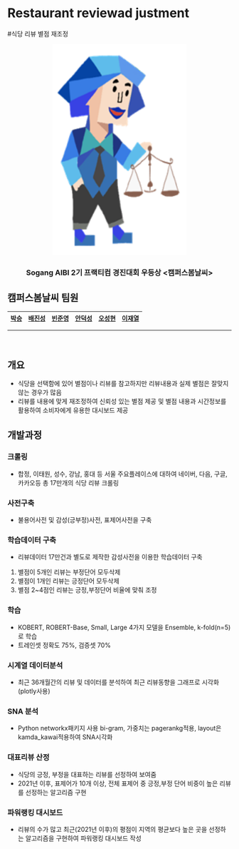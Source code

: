 # Restaurant reviewad justment
#식당 리뷰 별점 재조정
<div align="center">
    <img src="https://github.com/SeungVictor/restaurantreviewadjustment/blob/main/1.png" alt="Logo" width="300">
    <br>
    <h3 align="center">Sogang AIBI 2기 프랙티컴 경진대회 우등상 <캠퍼스봄날씨></h3>
</div>

## 캠퍼스봄날씨 팀원

| [박승](https://github.com/SeungVictor) | [배진성](baejinsung0126@gmail.com) | [빈준영](binjunyoung@u.sogang.ac.kr) | [안덕성](dsahn95@gmail.com) | [오성현](ffcf77@gmail.com) | [이재열](coramdeojy@gmail.com) |
| :---:|:---:|:---:|:---:|:---:|:---:|
<hr><br>

## 개요
- 식당을 선택함에 있어 별점이나 리뷰를 참고하지만 리뷰내용과 실제 별점은 잘맞지 않는 경우가 많음 <br>
- 리뷰를 내용에 맞게 재조정하여 신뢰성 있는 별점 제공 및 별점 내용과 시간정보를 활용하여 소비자에게 유용한 대시보드 제공 <br>

## 개발과정
### 크롤링
- 합정, 이태원, 성수, 강남, 홍대 등 서울 주요플레이스에 대하여 네이버, 다음, 구글, 카카오등 총 17만개의 식당 리뷰 크롤링 <br>
### 사전구축
- 불용어사전 및 감성(긍부정)사전, 표제어사전을 구축 <br>
### 학습데이터 구축
- 리뷰데이터 17만건과 별도로 제작한 감성사전을 이용한 학습데이터 구축 <br>
1) 별점이 5개인 리뷰는 부정단어 모두삭제 <br>
2) 별점이 1개인 리뷰는 긍정단어 모두삭제 <br>
3) 별점 2~4점인 리뷰는 긍정,부정단어 비율에 맞춰 조정 <br>
### 학습
- KOBERT, ROBERT-Base, Small, Large 4가지 모델을 Ensemble, k-fold(n=5)로 학습 <br>
- 트레인셋 정확도 75%, 검증셋 70% <br>
### 시계열 데이터분석
- 최근 36개월간의 리뷰 및 데이터를 분석하여 최근 리뷰동향을 그래프로 시각화(plotly사용) <br>
### SNA 분석
- Python networkx패키지 사용 bi-gram, 가중치는 pagerankg적용, layout은 kamda_kawai적용하여 SNA시각화
### 대표리뷰 산정
- 식당의 긍정, 부정을 대표하는 리뷰를 선정하여 보여줌 <br>
- 2021년 이후, 표제어가 10개 이상, 전체 표제어 중 긍정,부정 단어 비중이 높은 리뷰를 선정하는 알고리즘 구현 <br>
### 파워랭킹 대시보드
- 리뷰의 수가 많고 최근(2021년 이후)의 평점이 지역의 평균보다 높은 곳을 선정하는 알고리즘을 구현하여 파워랭킹 대시보드 작성 <br>


